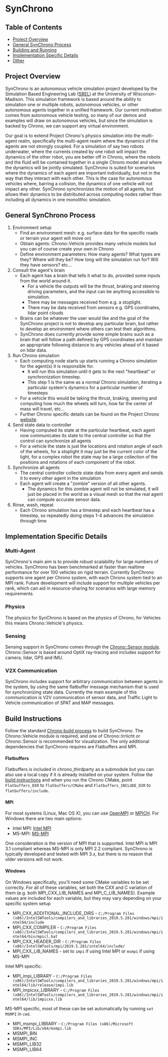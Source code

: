 SynChrono
==============

## Table of Contents

- [Project Overview](#Project-Overview)
- [General SynChrono Process](#General-SynChrono-Process)
- [Building and Running](#Building-and-Running)
- [Implementation Specific Details](#Implementation-Specific-Details)
- [Other](#Other)

## Project Overview

SynChrono is an autonomous vehicle simulation project developed by the Simulation Based Engineering Lab ([SBEL](https://sbel.wisc.edu/)) at the University of Wisconsin-Madison. 
This simulation framework is based around the ability to simulation one or multiple robots, autonomous vehicles, or other autonomous agents together in a unified framework.
Our current motivation comes from autonomous vehicle testing, so many of our demos and examples will draw on autonomous vehicles, but since the simulation is backed by Chrono, we can support any virtual environment.

Our goal is to extend Project Chrono's physics simulation into the multi-agent realm, specifically the multi-agent realm where the dynamics of the agents are not strongly coupled. 
For a simulation of say two robots underwater, where the currents created by one robot will impact the dynamics of the other robot, you are better off in Chrono, where the robots and the fluid will be contained together in a single Chrono model and where the dynamics will be jointly simulated.
SynChrono is suited for scenarios where the dynamics of each agent are important individually, but not in the way that they interact with each other. 
This is the case for autonomous vehicles where, barring a collision, the dynamics of one vehicle will not impact any other.
SynChrono synchronizes the motion of all agents, but allows their dynamics to be distributed across computing nodes rather than including all dynamics in one monolithic simulation.

## General SynChrono Process

1. Environment setup
    - Find an environment mesh: e.g. surface data for the specific roads or terrain your agent will move on)
    - Obtain agents: Chrono::Vehicle provides many vehicle models but you can of course create your own in Chrono
    - Define environment parameters: How many agents? What types are they? Where will they be? How long will the simulation run for? Will they have sensors? etc...
2. Consult the agent's brain
    - Each agent has a brain that tells it what to do, provided some inputs from the world around it.
        - For a vehicle the outputs will be the thrust, braking and steering driving parameters, and the input can be anything accessible to simulation.
        - There may be messages received from e.g. a stoplight.
        - There may be data received from sensors e.g. GPS coordinates, lidar point clouds
    - Brains can be whatever the user would like and the goal of the SynChrono project is not to develop any particular brain, but rather to develop an environment where others can test their algorithms.
    - SynChrono does currently provide some simple brains such as a brain that will follow a path defined by GPS coordinates and maintain an appropriate following distance to any vehicles ahead of it based on lidar data.
3. Run Chrono simulation
    - Each computing node starts up starts running a Chrono simulation for the agent(s) it is responsible for.
        - It will run this simulation until it gets to the next "heartbeat" or synchronization timestep.
        - This step 1 is the same as a normal Chrono simulation, iterating a particular system's dynamics for a particular number of timesteps
    - For a vehicle this would be taking the thrust, braking, steering and computing how much the wheels will turn, how far the center of mass will travel, etc...
    - Further Chrono specific details can be found on the Project Chrono [website](http://www.projectchrono.org/).
4. Send state data to controller
    - Having computed its state at the particular heartbeat, each agent now communicates its state to the central controller so that the control can synchronize all agents
    - For a vehicle the state is just the locations and rotation angle of each of the wheels, for a stoplight it may just be the current color of the light, for a complex robot the state may be a large collection of the positions and rotations of each component of the robot.
5. Synchronize all agents
    - The central controller collects state data from every agent and sends it to every other agent in the simulation
    - Each agent will create a "zombie" version of all other agents.
        - The dynamics for this zombie agent will not be simulated, it will just be placed in the world as a visual mesh so that the real agent can compute accurate sensor data.
6. Rinse, wash, repeat
    - Each Chrono simulation has a timestep and each heartbeat has a timestep, so repeatedly doing steps 1-4 advances the simulation through time

## Implementation Specific Details

### Multi-Agent

SynChrono's main aim is to provide robust scalability for large numbers of vehicles. SynChrono has been benchmarked at faster than realtime performance for over 100 vehicles on rigid terrain. Currently SynChrono supports one agent per Chrono system, with each Chrono system tied to an MPI rank. Future development will include support for multiple vehicles per rank, which can aid in resource-sharing for scenarios with large memory requirements.

### Physics

The physics for SynChrono is based on the physics of Chrono, for Vehicles this means Chrono::Vehicle's physics.

### Sensing

Sensing support in SynChrono comes through the [Chrono::Sensor module](../chrono_sensor/README.md). Chrono::Sensor is based around OptiX ray-tracing and includes support for camera, lidar, GPS and IMU.

### V2X Communication

SynChrono includes support for arbitrary communication between agents in the system, by using the same flatbuffer message mechanism that is used for synchronizing state data. Currently the main example of this communication is V2V communication of sensor data, and Traffic Light to Vehicle communication of SPAT and MAP messages.

## Build Instructions

Follow the standard [Chrono build process](http://api.projectchrono.org/tutorial_install_chrono.html) to build SynChrono. The Chrono::Vehicle module is required, and one of Chrono::Irrlicht or Chrono::Sensor is recommended for visualization. The only additional dependencies that SynChrono requires are Flatbuffers and MPI.

#### Flatbuffers

Flatbuffers is included in chrono_thirdparty as a submodule but you can also use a local copy if it is already installed on your system. Follow the [build instructions](https://google.github.io/flatbuffers/flatbuffers_guide_building.html) and when you run the Chrono CMake, point `Flatbuffers_DIR` to `flatbuffers/CMake` and `Flatbuffers_INCLUDE_DIR` to `flatbuffers/include`.

#### MPI
For most systems (Linux, Mac OS X), you can use [OpenMPI](https://www.open-mpi.org/) or [MPICH](https://www.mpich.org/). For Windows there are two main options:
- Intel MPI: [Intel MPI](https://software.intel.com/en-us/mpi-library/choose-download/windows)
- MS-MPI: [MS-MPI](https://docs.microsoft.com/en-us/message-passing-interface/microsoft-mpi)

One consideration is the version of MPI that is supported. Intel MPI is MPI 3.1 compliant whereas MS-MPI is only MPI 2.2 compliant. SynChrono is typically developed and tested with MPI 3.x, but there is no reason that older versions will not work.

#### Windows
On Windows specifically, you'll need some CMake variables to be set correctly. For all of these variables, set both the CXX and C variation of them (e.g. both MPI_CXX_LIB_NAMES and MPI_C_LIB_NAMES). Example values are included for each variable, but they may vary depending on your specific system setup
- MPI_CXX_ADDITIONAL_INCLUDE_DIRS - `C:/Program Files (x86)/IntelSWTools/compilers_and_libraries_2019.5.281/windows/mpi/intel64/include`
- MPI_CXX_COMPILER - `C:/Program Files (x86)/IntelSWTools/compilers_and_libraries_2019.5.281/windows/mpi/intel64/bin/mpicl.bat`
- MPI_CXX_HEADER_DIR - `C:/Program Files (x86)/IntelSWTools/mpi/2019.5.281/intel64/include/`
- MPI_CXX_LIB_NAMES - set to `impi` if using Intel MPI or `msmpi` if using MS-MPI

Intel MPI specific:
- MPI_impi_LIBRARY - `C:/Program Files (x86)/IntelSWTools/compilers_and_libraries_2019.5.281/windows/mpi/intel64/lib/release/impi.lib`
- MPI_impicxx_LIBRARY - `C:/Program Files (x86)/IntelSWTools/compilers_and_libraries_2019.5.281/windows/mpi/intel64/lib/impicxx.lib`

MS-MPI specific, most of these can be set automatically by running `set MSMPI` in `cmd`.
- MPI_msmpi_LIBRARY - `C:/Program Files (x86)/Microsoft SDKs/MPI/Lib/x64/msmpi.lib`
- MSMPI_BIN
- MSMPI_INC
- MSMPI_LIB32
- MSMPI_LIB64
